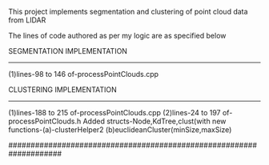 This project implements segmentation and clustering of point cloud data from LIDAR

The lines of code authored as per my logic are as specified below

SEGMENTATION IMPLEMENTATION
*******************************************
(1)lines-98 to 146 of-processPointClouds.cpp


CLUSTERING IMPLEMENTATION
********************************************
(1)lines-188 to 215 of-processPointClouds.cpp
(2)lines-24 to 197 of-processPointClouds.h
    	Added structs-Node,KdTree,clust(with new functions-(a)-clusterHelper2 (b)euclideanCluster(minSize,maxSize)
                 
####################################################################
